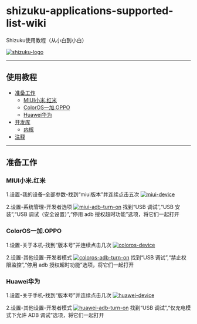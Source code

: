 # shizuku-applications-supported-list-wiki
Shizuku使用教程（从小白到小白）

[![shizuku-logo]](https://shizuku.rikka.app/)

--------------------


## 使用教程

- [准备工作](#准备工作)
  - [MIUI小米.红米](#MIUI小米.红米)
  - [ColorOS一加.OPPO](#ColorOS一加.OPPO)
  - [Huawei华为](#Huawei华为)
- [开发库](#开发库)
  - [内核](#内核)
- [注释](#注释)
--------------------

## 准备工作


### MIUI小米.红米
1.设置-我的设备-全部参数-找到“miui版本”并连续点击五次
[![miui-device]](https://www.coolapk.com/feed/45300089)

2.设置-系统管理-开发者选项
[![miui-adb-turn-on]](https://www.coolapk.com/feed/45300089)
找到“USB 调试”,“USB 安装”,“USB 调试（安全设置）”,“停用 adb 授权超时功能”选项，将它们一起打开

### ColorOS一加.OPPO
1.设置-关于本机-找到“版本号”并连续点击几次
[![coloros-device]](https://www.coolapk.com/feed/46509870)

2.设置-其他设置-开发者模式
[![coloros-adb-turn-on]](https://www.coolapk.com/feed/40627917)
找到“USB 调试”,“禁止权限监控”,“停用 adb 授权超时功能”选项，将它们一起打开

### Huawei华为
1.设置-关于手机-找到“版本号”并连续点击几次
[![huawei-device]](https://www.coolapk.com/feed/46509870)

2.设置-其他设置-开发者模式
[![huawei-adb-turn-on]](https://www.coolapk.com/feed/40627917)
找到“USB 调试”,“仅充电模式下允许 ADB 调试”选项，将它们一起打开

[shizuku-logo]:/image/Shizuku-logo.png "shizuku-logo"
[miui-device]:/image/miui-device.jpg "miui打开开发者选项"
[miui-adb-turn-on]:/image/miui-adb-turn-on.jpg "miui打开usb调试"
[coloros-device]:/image/coloros-device.jpeg "coloros打开开发者模式"
[coloros-adb-turn-on]:/image/coloros-adb-turn-on.jpg "coloros打开usb调试"
[huawei-device]:/image/huawei-device.jpg "华为设备打开开发者模式"
[huawei-adb-turn-on]:/image/huawei-adb-turn-on.jpg "华为设备打开usb调试"
